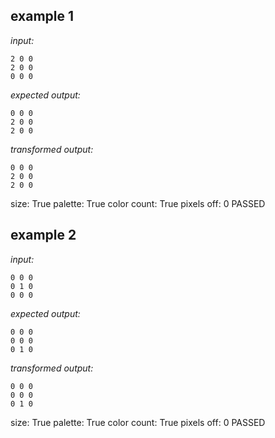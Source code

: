 
## example 1
*input:*
```
2 0 0
2 0 0
0 0 0
```
*expected output:*
```
0 0 0
2 0 0
2 0 0
```
*transformed output:*
```
0 0 0
2 0 0
2 0 0
```
size: True
palette: True
color count: True
pixels off: 0
PASSED

## example 2
*input:*
```
0 0 0
0 1 0
0 0 0
```
*expected output:*
```
0 0 0
0 0 0
0 1 0
```
*transformed output:*
```
0 0 0
0 0 0
0 1 0
```
size: True
palette: True
color count: True
pixels off: 0
PASSED
